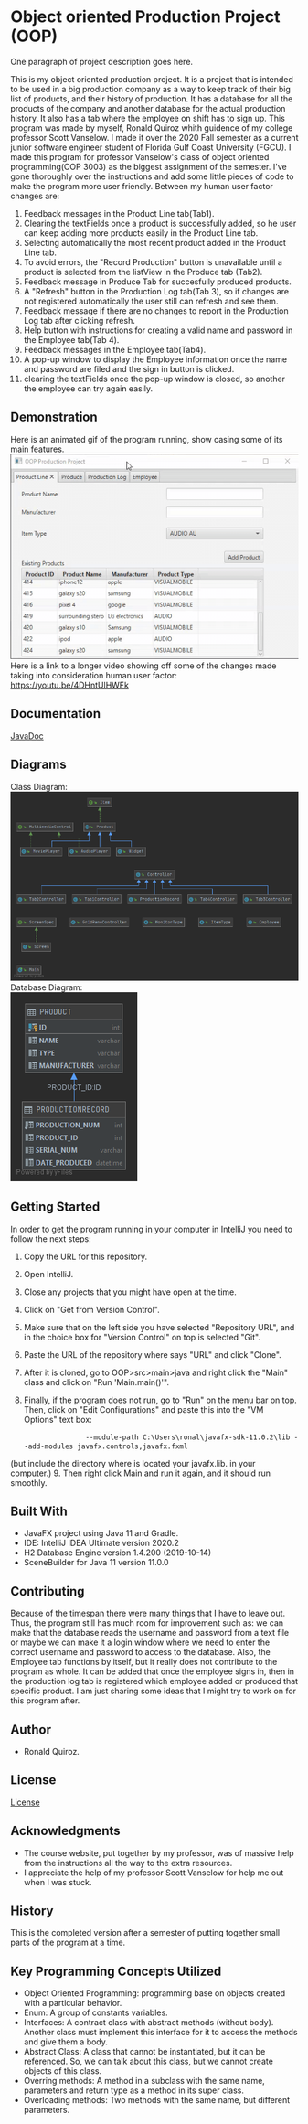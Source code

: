 # Object oriented Production Project (OOP)
One paragraph of project description goes here.<br />

This is my object oriented production project. It is a project that is intended to be used in a big production company as a way to keep track of their big list of products, and their history of production. It has a database for all the products of the company and another database for the actual production history. It also has a tab where the employee on shift has to sign up. This program was made by myself, Ronald Quiroz whith guidence of my college professor Scott Vanselow. I made it over the 2020 Fall semester as a current junior software engineer student of Florida Gulf Coast University (FGCU). I made this program for professor Vanselow's class of object oriented programming(COP 3003) as the biggest assignment of the semester. I've gone thoroughly over the instructions and add some little pieces of code to make the program more user friendly. Between my human user factor changes are: 
1. Feedback messages in the Product Line tab(Tab1). 
2. Clearing the textFields once a product is successfully added, so he user can keep adding more products easily in the Product Line tab.
3. Selecting automatically the most recent product added in the Product Line tab.
4. To avoid errors, the "Record Production" button is unavailable until a product is selected from the listView in the Produce tab (Tab2).
5. Feedback message in Produce Tab for succesfully produced products.
6. A "Refresh" button in the Production Log tab(Tab 3), so if changes are not registered automatically the user still can refresh and see them.
7. Feedback message if there are no changes to report in the Production Log tab after clicking refresh.
8. Help button with instructions for creating a valid name and password in the Employee tab(Tab 4).
9. Feedback messages in the Employee tab(Tab4).
10. A pop-up window to display the Employee information once the name and password are filed and the sign in button is clicked.
11. clearing the textFields once the pop-up window is closed, so another the employee can try again easily.


## Demonstration

Here is an animated gif of the program running, show casing some of its main features. <br />
![Demonstration GIF](resources/Demonstration.gif)  <br />
Here is a link to a longer video showing off some of the changes made taking into consideration human user factor:  <br />
https://youtu.be/4DHntUlHWFk

## Documentation
[JavaDoc](https://rjquiroz.github.io/OOP/docs/JavaDoc/allclasses-index.html)

## Diagrams

Class Diagram: <br />
![Class Diagram](resources/ClassesDiagram.png) <br />
Database Diagram: <br />
![Database Diagram](resources/DatabaseDiagram.png) <br />

## Getting Started

In order to get the program running in your computer in IntelliJ you need to follow the next steps:
1. Copy the URL for this repository.
2. Open IntelliJ.
3. Close any projects that you might have open at the time.
4. Click on "Get from Version Control".
5. Make sure that on the left side you have selected "Repository URL", and in the choice box for "Version Control" on top is selected "Git".
6. Paste the URL of the repository where says "URL" and click "Clone".
7. After it is cloned, go to OOP>src>main>java and right click the "Main" class and click on "Run 'Main.main()'".
8. Finally, if the program does not run, go to "Run" on the menu bar on top. Then, click on "Edit Configurations" and paste this into the "VM Options" text box:

                      --module-path C:\Users\ronal\javafx-sdk-11.0.2\lib --add-modules javafx.controls,javafx.fxml 
                      
 (but include the directory where is located your javafx.lib. in your computer.)
 9. Then right click Main and run it again, and it should run smoothly. <br />
## Built With
* JavaFX project using Java 11 and Gradle.
* IDE: IntelliJ IDEA Ultimate version 2020.2 
* H2 Database Engine version 1.4.200 (2019-10-14)
* SceneBuilder for Java 11 version 11.0.0  

## Contributing
Because of the timespan there were many things that I have to leave out. Thus, the program still has much room for improvement such as: we can make that the database reads the username and password from a text file or maybe we can make it a login window where we need to enter the correct username and password to access to the database. Also, the Employee tab functions by itself, but it really does not contribute to the program as whole. It can be added that once the employee signs in, then in the production log tab is registered which employee added or produced that specific product. I am just sharing some ideas that I might try to work on for this program after. <br />

## Author

* Ronald Quiroz.

## License

[License](LICENSE) <br />


## Acknowledgments

* The course website, put together by my professor, was of massive help from the instructions all the way to the extra resources.
* I appreciate the help of my professor Scott Vanselow for help me out when I was stuck.

## History

This is the completed version after a semester of putting together small parts of the program at a time.

## Key Programming Concepts Utilized
* Object Oriented Programming: programming base on objects created with a particular behavior. <br />
* Enum: A group of constants variables. <br />
* Interfaces: A contract class with abstract methods (without body). Another class must implement this interface for it to access the methods and give them a body. <br />
* Abstract Class: A class that cannot be instantiated, but it can be referenced. So, we can talk about this class, but we cannot create objects of this class. <br />
* Overring methods: A method in a subclass with the same name, parameters and return type as a method in its super class. <br />
* Overloading methods: Two methods with the same name, but different parameters.
